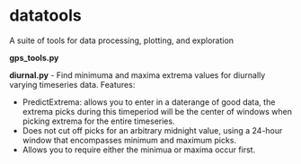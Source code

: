 # datatools
A suite of tools for data processing, plotting, and exploration

**gps_tools.py**


**diurnal.py** - Find minimuma and maxima extrema values for diurnally varying timeseries data.
Features:
  - PredictExtrema: allows you to enter in a daterange of good data, the extrema picks during this timeperiod will be the center of windows when picking extrema for the entire timeseries. 
  - Does not cut off picks for an arbitrary midnight value, using a 24-hour window that encompasses minimum and maximum picks. 
  - Allows you to require either the minimua or maxima occur first.
